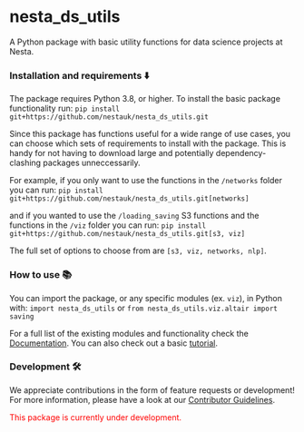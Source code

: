 # nesta_ds_utils

A Python package with basic utility functions for data science projects at Nesta.

### Installation and requirements ⬇️

The package requires Python 3.8, or higher. To install the basic package functionality run:
`pip install git+https://github.com/nestauk/nesta_ds_utils.git `

Since this package has functions useful for a wide range of use cases, you can choose which sets of requirements to install with the package. This is handy for not having to download large and potentially dependency-clashing packages unneccessarily.

For example, if you only want to use the functions in the `/networks` folder you can run:
`pip install git+https://github.com/nestauk/nesta_ds_utils.git[networks]`

and if you wanted to use the `/loading_saving` S3 functions and the functions in the `/viz` folder you can run:
`pip install git+https://github.com/nestauk/nesta_ds_utils.git[s3, viz]`

The full set of options to choose from are `[s3, viz, networks, nlp]`.

### How to use 📚

You can import the package, or any specific modules (ex. `viz`), in Python with:
`import nesta_ds_utils` or `from nesta_ds_utils.viz.altair import saving`

For a full list of the existing modules and functionality check the [Documentation](https://nestauk.github.io/nesta_ds_utils/build/html/index.html). You can also check out a basic [tutorial](https://github.com/nestauk/dap_tutorials/tree/main/nesta_ds_utils_demo).

### Development 🛠

We appreciate contributions in the form of feature requests or development! For more information, please have a look at our [Contributor Guidelines](https://github.com/nestauk/nesta_ds_utils/blob/dev/CONTRIBUTING.md).

<span style="color:red">This package is currently under development.</span>
